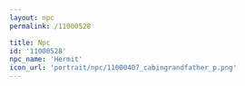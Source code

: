 ```yaml
---
layout: npc
permalink: /11000528

title: Npc
id: '11000528'
npc_name: 'Hermit'
icon_url: 'portrait/npc/11000407_cabingrandfather_p.png'
---
```

